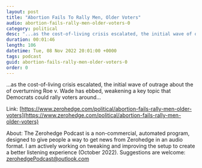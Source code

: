 ```yaml
---
layout: post
title: "Abortion Fails To Rally Men, Older Voters"
audio: abortion-fails-rally-men-older-voters-0
category: political
desc: "...as the cost-of-living crisis escalated, the initial wave of outrage about the of overturning Roe v. Wade has ebbed, weakening a key topic that Democrats could rally voters around..."
duration: 00:01:46
length: 106
datetime: Tue, 08 Nov 2022 20:01:00 +0000
tags: podcast
guid: abortion-fails-rally-men-older-voters-0
order: 0
---
```

...as the cost-of-living crisis escalated, the initial wave of outrage about the of overturning Roe v. Wade has ebbed, weakening a key topic that Democrats could rally voters around...

Link: [https://www.zerohedge.com/political/abortion-fails-rally-men-older-voters](https://www.zerohedge.com/political/abortion-fails-rally-men-older-voters)

About: The Zerohedge Podcast is a non-commercial, automated program, designed to give people a way to get news from Zerohedge in an audio format.  I am actively working on tweaking and improving the setup to create a better listening experience (October 2022).  Suggestions are welcome: [zerohedgePodcast@outlook.com](mailto:zerohedgePodcast@outlook.com)